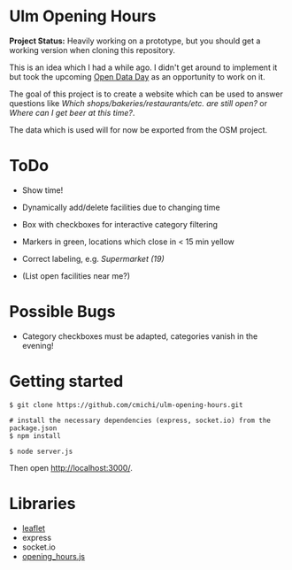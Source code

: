 # Ulm Opening Hours

**Project Status:** Heavily working on a prototype, but you should get
a working version when cloning this repository.

This is an idea which I had a while ago. I didn't get around to implement 
it but took the upcoming [Open Data Day](http://ulmapi.de/#opendataday)
as an opportunity to work on it.

The goal of this project is to create a website which can be used to answer
questions like *Which shops/bakeries/restaurants/etc. are still open?* or
*Where can I get beer at this time?*.

The data which is used will for now be exported from the OSM project.


# ToDo 

 * Show time!
 * Dynamically add/delete facilities due to changing time
 * Box with checkboxes for interactive category filtering
 * Markers in green, locations which close in < 15 min yellow
 * Correct labeling, e.g. *Supermarket (19)*

 * (List open facilities near me?)

# Possible Bugs

 * Category checkboxes must be adapted, categories vanish in the evening!


# Getting started

	$ git clone https://github.com/cmichi/ulm-opening-hours.git

	# install the necessary dependencies (express, socket.io) from the package.json
	$ npm install	

	$ node server.js

Then open [http://localhost:3000/](http://localhost:3000).


# Libraries

 * [leaflet](https://github.com/Leaflet/Leaflet)
 * express
 * socket.io
 * [opening_hours.js](https://github.com/AMDmi3/opening_hours.js/)


